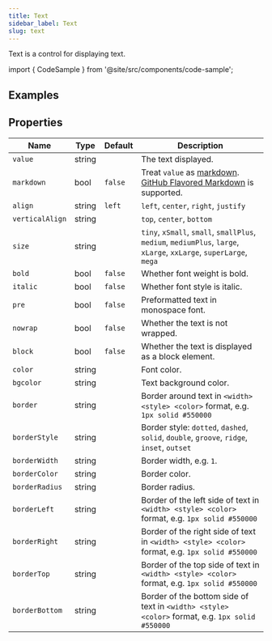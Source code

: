 ```yaml
---
title: Text
sidebar_label: Text
slug: text
---
```


Text is a control for displaying text.

import { CodeSample } from '@site/src/components/code-sample';

## Examples

<CodeSample src="https://python-text-example.pgletio.repl.co" height="1050px"
    python="https://github.com/pglet/examples/blob/main/python/controls/text_control.py"
    bash="https://github.com/pglet/examples/blob/main/bash/controls/text.sh"
    />

## Properties

| Name      | Type    | Default | Description |
| --------- | ------- | ------- | ----------- |
| `value`   | string  |         | The text displayed. |
| `markdown` | bool  | `false` | Treat `value` as [markdown](https://remarkjs.github.io/react-markdown/). [GitHub Flavored Markdown](https://github.github.com/gfm/) is supported. |
| `align`   | string  | `left`  | `left`, `center`, `right`, `justify`  |
| `verticalAlign`   | string  |   | `top`, `center`, `bottom`  |
| `size`    | string  |         | `tiny`, `xSmall`, `small`, `smallPlus`, `medium`, `mediumPlus`, `large`, `xLarge`, `xxLarge`, `superLarge`, `mega`  |
| `bold`    | bool    | `false` | Whether font weight is bold. |
| `italic`  | bool    | `false` | Whether font style is italic. |
| `pre`     | bool    | `false` | Preformatted text in monospace font. |
| `nowrap`  | bool    | `false` | Whether the text is not wrapped. |
| `block`   | bool    | `false` | Whether the text is displayed as a block element. |
| `color`   | string  |         | Font color. |
| `bgcolor` | string  |         | Text background color. |
| `border`  | string  |         | Border around text in `<width> <style> <color>` format, e.g. `1px solid #550000` |
| `borderStyle` | string  |         | Border style: `dotted`, `dashed`, `solid`, `double`, `groove`, `ridge`, `inset`, `outset` |
| `borderWidth` | string  |         | Border width, e.g. `1`. |
| `borderColor` | string  |         | Border color. |
| `borderRadius` | string  |         | Border radius. |
| `borderLeft`   | string  |         | Border of the left side of text in `<width> <style> <color>` format, e.g. `1px solid #550000` |
| `borderRight`  | string  |         | Border of the right side of text in `<width> <style> <color>` format, e.g. `1px solid #550000` |
| `borderTop`    | string  |         | Border of the top side of text in `<width> <style> <color>` format, e.g. `1px solid #550000` |
| `borderBottom` | string  |         | Border of the bottom side of text in `<width> <style> <color>` format, e.g. `1px solid #550000` |

